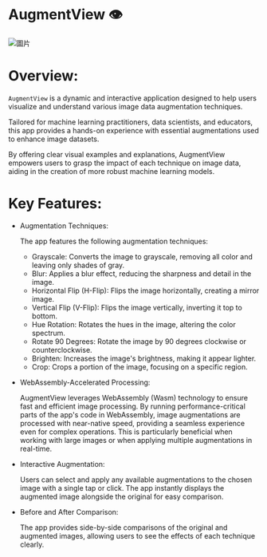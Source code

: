 # AugmentView 👁️
![圖片](https://github.com/user-attachments/assets/62724171-5515-452f-a4b4-dc215a3dc730)

# Overview:
`AugmentView` is a dynamic and interactive application designed to help users visualize and understand various image data augmentation techniques. 

Tailored for machine learning practitioners, data scientists, and educators, this app provides a hands-on experience with essential augmentations used to enhance image datasets. 

By offering clear visual examples and explanations, AugmentView empowers users to grasp the impact of each technique on image data, aiding in the creation of more robust machine learning models.

# Key Features:
- Augmentation Techniques:

  The app features the following augmentation techniques:
  - Grayscale: Converts the image to grayscale, removing all color and leaving only shades of gray.
  - Blur: Applies a blur effect, reducing the sharpness and detail in the image.
  - Horizontal Flip (H-Flip): Flips the image horizontally, creating a mirror image.
  - Vertical Flip (V-Flip): Flips the image vertically, inverting it top to bottom.
  - Hue Rotation: Rotates the hues in the image, altering the color spectrum.
  - Rotate 90 Degrees: Rotate the image by 90 degrees clockwise or counterclockwise.
  - Brighten: Increases the image's brightness, making it appear lighter.
  - Crop: Crops a portion of the image, focusing on a specific region.

- WebAssembly-Accelerated Processing:

  AugmentView leverages WebAssembly (Wasm) technology to ensure fast and efficient image processing. By running performance-critical parts of the app's code in WebAssembly, image augmentations are processed with near-native speed, providing a seamless experience even for complex operations. This is particularly beneficial when working with large images or when applying multiple augmentations in real-time.

- Interactive Augmentation:

  Users can select and apply any available augmentations to the chosen image with a single tap or click. The app instantly displays the augmented image alongside the original for easy comparison.

- Before and After Comparison:

  The app provides side-by-side comparisons of the original and augmented images, allowing users to see the effects of each technique clearly.

